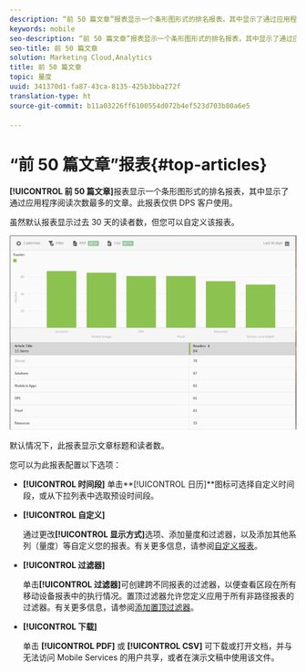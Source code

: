 ```yaml
---
description: “前 50 篇文章”报表显示一个条形图形式的排名报表，其中显示了通过应用程序阅读的次数最多的文章。此报表仅供 Digital Publishing Suite (DPS) 客户使用。
keywords: mobile
seo-description: “前 50 篇文章”报表显示一个条形图形式的排名报表，其中显示了通过应用程序阅读的次数最多的文章。此报表仅供 Digital Publishing Suite (DPS) 客户使用。
seo-title: 前 50 篇文章
solution: Marketing Cloud,Analytics
title: 前 50 篇文章
topic: 量度
uuid: 341370d1-fa87-43ca-8135-425b3bba272f
translation-type: ht
source-git-commit: b11a03226ff6100554d072b4ef523d703b80a6e5

---
```



# “前 50 篇文章”报表{#top-articles}

**[!UICONTROL 前 50 篇文章]**&#x200B;报表显示一个条形图形式的排名报表，其中显示了通过应用程序阅读次数最多的文章。此报表仅供 DPS 客户使用。

虽然默认报表显示过去 30 天的读者数，但您可以自定义该报表。

![](assets/dps_top_50.png)

默认情况下，此报表显示文章标题和读者数。

您可以为此报表配置以下选项：

* **[!UICONTROL 时间段]**
单击**[!UICONTROL 日历]**&#x200B;图标可选择自定义时间段，或从下拉列表中选取预设时间段。

* **[!UICONTROL 自定义]**

   通过更改&#x200B;**[!UICONTROL 显示方式]**&#x200B;选项、添加量度和过滤器，以及添加其他系列（量度）等自定义您的报表。有关更多信息，请参阅[自定义报表](/help/using/usage/reports-customize/reports-customize.md)。

* **[!UICONTROL 过滤器]**

   单击&#x200B;**[!UICONTROL 过滤器]**&#x200B;可创建跨不同报表的过滤器，以便查看区段在所有移动设备报表中的执行情况。置顶过滤器允许您定义应用于所有非路径报表的过滤器。有关更多信息，请参阅[添加置顶过滤器](/help/using/usage/reports-customize/t-sticky-filter.md)。

* **[!UICONTROL 下载]**

   单击 **[!UICONTROL PDF]** 或 **[!UICONTROL CSV]** 可下载或打开文档，并与无法访问 Mobile Services 的用户共享，或者在演示文稿中使用该文件。
